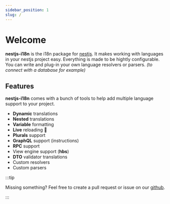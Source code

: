 ```yaml
---
sidebar_position: 1
slug: /
---
```


# Welcome

**nestjs-i18n** is the i18n package for [nestjs](https://nestjs.com). It makes working with languages in your nestjs project easy. Everything is made to be hightly configurable. You can write and plug-in your own language resolvers or parsers. *(to connect with a database for example)*

## Features

**nestjs-i18n** comes with a bunch of tools to help add multiple language support to your project.

- **Dynamic** translations
- **Nested** translations
- **Variable** formatting
- **Live** reloading 🎉
- **Plurals** support
- **GraphQL** support (instructions)
- **RPC** support
- View engine support (**hbs**)
- **DTO** validator translations
- Custom resolvers
- Custom parsers

:::tip

Missing something? Feel free to create a pull request or issue on our [github](https://github.com/toonvanstrijp/nestjs-i18n).

:::
